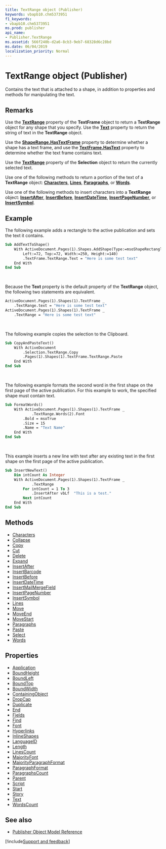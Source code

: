 ```yaml
---
title: TextRange object (Publisher)
keywords: vbapb10.chm5373951
f1_keywords:
- vbapb10.chm5373951
ms.prod: publisher
api_name:
- Publisher.TextRange
ms.assetid: 566f240b-d2a6-8cb3-9eb7-68328d6c28bd
ms.date: 06/04/2019
localization_priority: Normal
---
```



# TextRange object (Publisher)

Contains the text that is attached to a shape, in addition to properties and methods for manipulating the text. 

    
## Remarks

Use the **[TextRange](Publisher.TextFrame.TextRange.md)** property of the **TextFrame** object to return a **TextRange** object for any shape that you specify. Use the **[Text](Publisher.TextRange.Text.md)** property to return the string of text in the **TextRange** object. 

Use the **[ShapeRange.HasTextFrame](Publisher.ShapeRange.HasTextFrame.md)** property to determine whether a shape has a text frame, and use the **[TextFrame.HasText](Publisher.TextFrame.HasText.md)** property to determine whether the text frame contains text.

Use the **[TextRange](publisher.selection.textrange.md)** property of the **Selection** object to return the currently selected text. 

Use one of the following methods to return a portion of the text of a **TextRange** object: **[Characters](Publisher.TextRange.Characters.md)**, **[Lines](Publisher.TextRange.Lines.md)**, **[Paragraphs](Publisher.TextRange.Paragraphs.md)**, or **[Words](Publisher.TextRange.Words.md)**. 

Use one of the following methods to insert characters into a **TextRange** object: **[InsertAfter](Publisher.TextRange.InsertAfter.md)**, **[InsertBefore](Publisher.TextRange.InsertBefore.md)**, **[InsertDateTime](Publisher.TextRange.InsertDateTime.md)**, **[InsertPageNumber](Publisher.TextRange.InsertPageNumber.md)**, or **[InsertSymbol](Publisher.TextRange.InsertSymbol.md)**. 

## Example

The following example adds a rectangle to the active publication and sets the text it contains.

```vb
Sub AddTextToShape() 
    With ActiveDocument.Pages(1).Shapes.AddShape(Type:=msoShapeRectangle, _ 
        Left:=72, Top:=72, Width:=250, Height:=140) 
        .TextFrame.TextRange.Text = "Here is some test text" 
    End With 
End Sub
```

<br/>

Because the **Text** property is the default property of the **TextRange** object, the following two statements are equivalent.

```vb
ActiveDocument.Pages(1).Shapes(1).TextFrame _ 
    .TextRange.text = "Here is some test text" 
ActiveDocument.Pages(1).Shapes(1).TextFrame _ 
    .TextRange = "Here is some test text"
```

<br/>

The following example copies the selection to the Clipboard.

```vb
Sub CopyAndPasteText() 
    With ActiveDocument 
        .Selection.TextRange.Copy 
        .Pages(1).Shapes(1).TextFrame.TextRange.Paste 
    End With 
End Sub
```

<br/>

The following example formats the second word in the first shape on the first page of the active publication. For this example to work, the specified shape must contain text.

```vb
Sub FormatWords() 
    With ActiveDocument.Pages(1).Shapes(1).TextFrame _ 
            .TextRange.Words(2).Font 
        .Bold = msoTrue 
        .Size = 15 
        .Name = "Text Name" 
    End With 
End Sub
```

<br/>

This example inserts a new line with text after any existing text in the first shape on the first page of the active publication.

```vb
Sub InsertNewText() 
    Dim intCount As Integer 
    With ActiveDocument.Pages(1).Shapes(1).TextFrame _ 
            .TextRange 
        For intCount = 1 To 3 
            .InsertAfter vbLf  "This is a test." 
        Next intCount 
    End With 
End Sub
```


## Methods

- [Characters](Publisher.TextRange.Characters.md)
- [Collapse](Publisher.TextRange.Collapse.md)
- [Copy](Publisher.TextRange.Copy.md)
- [Cut](Publisher.TextRange.Cut.md)
- [Delete](Publisher.TextRange.Delete.md)
- [Expand](Publisher.TextRange.Expand.md)
- [InsertAfter](Publisher.TextRange.InsertAfter.md)
- [InsertBarcode](Publisher.TextRange.InsertBarcode.md)
- [InsertBefore](Publisher.TextRange.InsertBefore.md)
- [InsertDateTime](Publisher.TextRange.InsertDateTime.md)
- [InsertMailMergeField](Publisher.TextRange.InsertMailMergeField.md)
- [InsertPageNumber](Publisher.TextRange.InsertPageNumber.md)
- [InsertSymbol](Publisher.TextRange.InsertSymbol.md)
- [Lines](Publisher.TextRange.Lines.md)
- [Move](Publisher.TextRange.Move.md)
- [MoveEnd](Publisher.TextRange.MoveEnd.md)
- [MoveStart](Publisher.TextRange.MoveStart.md)
- [Paragraphs](Publisher.TextRange.Paragraphs.md)
- [Paste](Publisher.TextRange.Paste.md)
- [Select](Publisher.TextRange.Select.md)
- [Words](Publisher.TextRange.Words.md)

## Properties

- [Application](Publisher.TextRange.Application.md)
- [BoundHeight](Publisher.TextRange.BoundHeight.md)
- [BoundLeft](Publisher.TextRange.BoundLeft.md)
- [BoundTop](Publisher.TextRange.BoundTop.md)
- [BoundWidth](Publisher.TextRange.BoundWidth.md)
- [ContainingObject](Publisher.TextRange.ContainingObject.md)
- [DropCap](Publisher.TextRange.DropCap.md)
- [Duplicate](Publisher.TextRange.Duplicate.md)
- [End](Publisher.TextRange.End.md)
- [Fields](Publisher.TextRange.Fields.md)
- [Find](Publisher.TextRange.Find.md)
- [Font](Publisher.TextRange.Font.md)
- [Hyperlinks](Publisher.TextRange.Hyperlinks.md)
- [InlineShapes](Publisher.TextRange.InlineShapes.md)
- [LanguageID](Publisher.TextRange.LanguageID.md)
- [Length](Publisher.TextRange.Length.md)
- [LinesCount](Publisher.TextRange.LinesCount.md)
- [MajorityFont](Publisher.TextRange.MajorityFont.md)
- [MajorityParagraphFormat](Publisher.TextRange.MajorityParagraphFormat.md)
- [ParagraphFormat](Publisher.TextRange.ParagraphFormat.md)
- [ParagraphsCount](Publisher.TextRange.ParagraphsCount.md)
- [Parent](Publisher.TextRange.Parent.md)
- [Script](Publisher.TextRange.Script.md)
- [Start](Publisher.TextRange.Start.md)
- [Story](Publisher.TextRange.Story.md)
- [Text](Publisher.TextRange.Text.md)
- [WordsCount](Publisher.TextRange.WordsCount.md)

## See also

- [Publisher Object Model Reference](overview/publisher/object-model.md)



[!include[Support and feedback](~/includes/feedback-boilerplate.md)]